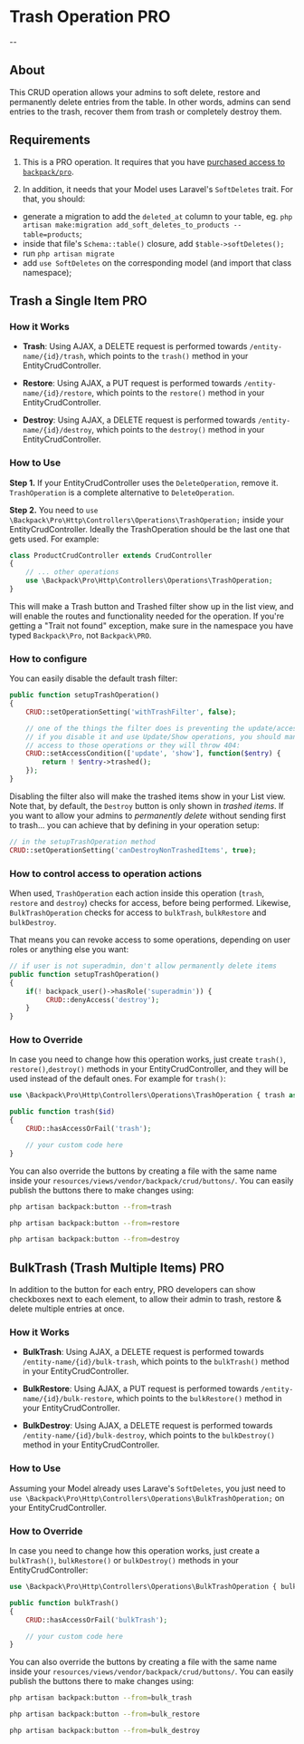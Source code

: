 # Trash Operation <span class="badge badge-info">PRO</span>

--

<a name="about"></a>
## About

This CRUD operation allows your admins to soft delete, restore and permanently delete entries from the table. In other words, admins can send entries to the trash, recover them from trash or completely destroy them.

<a name="requirements"></a>
## Requirements

1. This is a <span class="badge badge-info">PRO</span> operation. It requires that you have [purchased access to `backpack/pro`](https://backpackforlaravel.com/products/pro-for-unlimited-projects).

2. In addition, it needs that your Model uses Laravel's `SoftDeletes` trait. For that, you should:
- generate a migration to add the `deleted_at` column to your table, eg. `php artisan make:migration add_soft_deletes_to_products --table=products`;
- inside that file's `Schema::table()` closure, add `$table->softDeletes();`
- run `php artisan migrate`
- add `use SoftDeletes` on the corresponding model (and import that class namespace);

<a name="trash-a-single-item"></a>
## Trash a Single Item <span class="badge badge-info">PRO</span>

<a name="how-it-works"></a>
### How it Works
- **Trash**:
Using AJAX, a DELETE request is performed towards ```/entity-name/{id}/trash```, which points to the ```trash()``` method in your EntityCrudController.

- **Restore**:
Using AJAX, a PUT request is performed towards ```/entity-name/{id}/restore```, which points to the ```restore()``` method in your EntityCrudController.

- **Destroy**:
Using AJAX, a DELETE request is performed towards ```/entity-name/{id}/destroy```, which points to the ```destroy()``` method in your EntityCrudController.

<a name="enabling"></a>
### How to Use

**Step 1.** If your EntityCrudController uses the `DeleteOperation`, remove it. `TrashOperation` is a complete alternative to `DeleteOperation`.

**Step 2.** You need to ```use \Backpack\Pro\Http\Controllers\Operations\TrashOperation;``` inside your EntityCrudController. Ideally the TrashOperation should be the last one that gets used. For example:

```php
class ProductCrudController extends CrudController
{
    // ... other operations
    use \Backpack\Pro\Http\Controllers\Operations\TrashOperation;
}
```
This will make a Trash button and Trashed filter show up in the list view, and will enable the routes and functionality needed for the operation. If you're getting a "Trait not found" exception, make sure in the namespace you have typed `Backpack\Pro`, not `Backpack\PRO`.


<a name="how-to-configure"></a>
### How to configure

You can easily disable the default trash filter:
```php
public function setupTrashOperation()
{
    CRUD::setOperationSetting('withTrashFilter', false);

    // one of the things the filter does is preventing the update/access to trashed items. 
    // if you disable it and use Update/Show operations, you should manually disable the 
    // access to those operations or they will throw 404:
    CRUD::setAccessCondition(['update', 'show'], function($entry) {
        return ! $entry->trashed();
    });
}
```

Disabling the filter also will make the trashed items show in your List view.  Note that, by default, the `Destroy` button is only shown in _trashed items_. If you want to allow your admins to _permanently delete_ without sending first to trash... you can achieve that by defining in your operation setup:

```php
// in the setupTrashOperation method
CRUD::setOperationSetting('canDestroyNonTrashedItems', true);
```

<a name="how-to-control-access-to-operation-actions"></a>
### How to control access to operation actions

When used, `TrashOperation` each action inside this operation (`trash`, `restore` and `destroy`) checks for access, before being performed.  Likewise, `BulkTrashOperation` checks for access to `bulkTrash`, `bulkRestore` and `bulkDestroy`.

That means you can revoke access to some operations, depending on user roles or anything else you want:
```php
// if user is not superadmin, don't allow permanently delete items
public function setupTrashOperation()
{
    if(! backpack_user()->hasRole('superadmin')) {
         CRUD::denyAccess('destroy');
    }
}
```

<a name="how-to-override"></a>
### How to Override

In case you need to change how this operation works, just create ```trash()```, ```restore()```,```destroy()``` methods in your EntityCrudController, and they will be used instead of the default ones. For example for `trash()`:

```php
use \Backpack\Pro\Http\Controllers\Operations\TrashOperation { trash as traitTrash; }

public function trash($id)
{
    CRUD::hasAccessOrFail('trash');

    // your custom code here
}
```

You can also override the buttons by creating a file with the same name inside your ```resources/views/vendor/backpack/crud/buttons/```. You can easily publish the buttons there to make changes using:

```zsh
php artisan backpack:button --from=trash

php artisan backpack:button --from=restore

php artisan backpack:button --from=destroy
```

<a name="trash-multiple-items-bulk-trash"></a>
## BulkTrash (Trash Multiple Items) <span class="badge badge-info">PRO</span>

In addition to the button for each entry, <span class="badge badge-info">PRO</span> developers can show checkboxes next to each element, to allow their admin to trash, restore & delete multiple entries at once.


<a name="how-it-works"></a>
### How it Works

- **BulkTrash**:
Using AJAX, a DELETE request is performed towards ```/entity-name/{id}/bulk-trash```, which points to the ```bulkTrash()``` method in your EntityCrudController.

- **BulkRestore**:
Using AJAX, a PUT request is performed towards ```/entity-name/{id}/bulk-restore```, which points to the ```bulkRestore()``` method in your EntityCrudController.

- **BulkDestroy**:
Using AJAX, a DELETE request is performed towards ```/entity-name/{id}/bulk-destroy```, which points to the ```bulkDestroy()``` method in your EntityCrudController.

<a name="enabling"></a>
### How to Use

Assuming your Model already uses Larave's `SoftDeletes`, you just need to ```use \Backpack\Pro\Http\Controllers\Operations\BulkTrashOperation;``` on your EntityCrudController.

<a name="how-to-override"></a>
### How to Override

In case you need to change how this operation works, just create a ```bulkTrash()```, `bulkRestore()` or `bulkDestroy()`  methods in your EntityCrudController:

```php
use \Backpack\Pro\Http\Controllers\Operations\BulkTrashOperation { bulkTrash as traitBulkTrash; }

public function bulkTrash()
{
    CRUD::hasAccessOrFail('bulkTrash');

    // your custom code here
}
```

You can also override the buttons by creating a file with the same name inside your ```resources/views/vendor/backpack/crud/buttons/```. You can easily publish the buttons there to make changes using:

```zsh
php artisan backpack:button --from=bulk_trash

php artisan backpack:button --from=bulk_restore

php artisan backpack:button --from=bulk_destroy
```
